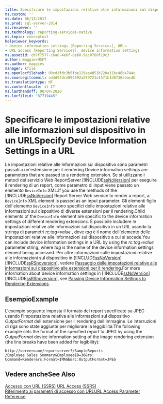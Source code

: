 ```yaml
---
title: Specificare le impostazioni relative alle informazioni sul dispositivo in un URL | Microsoft Docs
ms.custom: ''
ms.date: 06/13/2017
ms.prod: sql-server-2014
ms.reviewer: ''
ms.technology: reporting-services-native
ms.topic: conceptual
helpviewer_keywords:
- device information settings [Reporting Services], URLs
- URL access [Reporting Services], device information settings
ms.assetid: cb7f7577-c6a8-4e6f-8e60-5ec0760f29c3
author: maggiesMSFT
ms.author: maggies
manager: kfile
ms.openlocfilehash: 00cd1fdc3b5fbe129ae4d51b220a11bc48b4744c
ms.sourcegitcommit: ad4d92dce894592a259721a1571b1d8736abacdb
ms.translationtype: MT
ms.contentlocale: it-IT
ms.lasthandoff: 08/04/2020
ms.locfileid: "87719445"
---
```

# <a name="specify-device-information-settings-in-a-url"></a><span data-ttu-id="54bf9-102">Specificare le impostazioni relative alle informazioni sul dispositivo in un URL</span><span class="sxs-lookup"><span data-stu-id="54bf9-102">Specify Device Information Settings in a URL</span></span>
  <span data-ttu-id="54bf9-103">Le impostazioni relative alle informazioni sul dispositivo sono parametri passati a un'estensione per il rendering.</span><span class="sxs-lookup"><span data-stu-id="54bf9-103">Device information settings are parameters that are passed to a rendering extension.</span></span> <span data-ttu-id="54bf9-104">Se si utilizzano i metodi del servizio Web ReportServer [!INCLUDE[ssNoVersion](../includes/ssnoversion-md.md)] per eseguire il rendering di un report, come parametro di input viene passato un elemento `DeviceInfo` XML.</span><span class="sxs-lookup"><span data-stu-id="54bf9-104">If you use the methods of the [!INCLUDE[ssNoVersion](../includes/ssnoversion-md.md)] Report Server Web service to render a report, a `DeviceInfo` XML element is passed as an input parameter.</span></span> <span data-ttu-id="54bf9-105">Gli elementi figlio dell'elemento `DeviceInfo` sono specifici delle impostazioni relative alle informazioni sul dispositivo di diverse estensioni per il rendering.</span><span class="sxs-lookup"><span data-stu-id="54bf9-105">Child elements of the `DeviceInfo` element are specific to the device information settings of different rendering extensions.</span></span> <span data-ttu-id="54bf9-106">È possibile includere le impostazioni relative alle informazioni sul dispositivo in un URL usando la stringa di parametri *rc:tag=value* , dove *tag* è il nome dell'elemento delle impostazioni relative alle informazioni sul dispositivo a cui si accede.</span><span class="sxs-lookup"><span data-stu-id="54bf9-106">You can include device information settings in a URL by using the *rc:tag=value* parameter string, where *tag* is the name of the device information settings element being accessed.</span></span> <span data-ttu-id="54bf9-107">Per altre informazioni sulle impostazioni relative alle informazioni sul dispositivo in [!INCLUDE[ssNoVersion](../includes/ssnoversion-md.md)] [!INCLUDE[ssRSnoversion](../includes/ssrsnoversion-md.md)], vedere [Passaggio delle impostazioni relative alle informazioni sul dispositivo alle estensioni per il rendering](report-server-web-service/net-framework/passing-device-information-settings-to-rendering-extensions.md).</span><span class="sxs-lookup"><span data-stu-id="54bf9-107">For more information about device information settings in [!INCLUDE[ssNoVersion](../includes/ssnoversion-md.md)] [!INCLUDE[ssRSnoversion](../includes/ssrsnoversion-md.md)], see [Passing Device Information Settings to Rendering Extensions](report-server-web-service/net-framework/passing-device-information-settings-to-rendering-extensions.md).</span></span>  
  
## <a name="example"></a><span data-ttu-id="54bf9-108">Esempio</span><span class="sxs-lookup"><span data-stu-id="54bf9-108">Example</span></span>  
 <span data-ttu-id="54bf9-109">L'esempio seguente imposta il formato del report specificato su JPEG usando l'impostazione relativa alle informazioni sul dispositivo *OutputFormat* dell'estensione per il rendering dell'immagine. Le interruzioni di riga sono state aggiunte per migliorare la leggibilità:</span><span class="sxs-lookup"><span data-stu-id="54bf9-109">The following example sets the format of the specified report to JPEG by using the *OutputFormat* device information setting of the image rendering extension (the line breaks have been added for legibility):</span></span>  
  
```  
http://servername/reportserver?/SampleReports  
/Employee Sales Summary&EmployeeID=38&rs:  
Command=Render&rs:Format=IMAGE&rc:OutputFormat=JPEG  
```  
  
## <a name="see-also"></a><span data-ttu-id="54bf9-110">Vedere anche</span><span class="sxs-lookup"><span data-stu-id="54bf9-110">See Also</span></span>  
 <span data-ttu-id="54bf9-111">[Accesso con URL &#40;SSRS&#41;](url-access-ssrs.md) </span><span class="sxs-lookup"><span data-stu-id="54bf9-111">[URL Access &#40;SSRS&#41;](url-access-ssrs.md) </span></span>  
 [<span data-ttu-id="54bf9-112">Riferimento ai parametri di accesso con URL</span><span class="sxs-lookup"><span data-stu-id="54bf9-112">URL Access Parameter Reference</span></span>](url-access-parameter-reference.md)  
  
  
